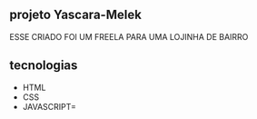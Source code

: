 ## projeto Yascara-Melek

ESSE CRIADO FOI UM FREELA PARA UMA LOJINHA DE BAIRRO 

## tecnologias

- HTML
- CSS
- JAVASCRIPT=
